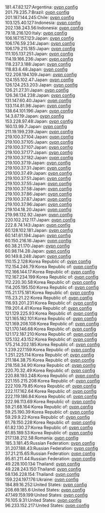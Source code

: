 181.47.82.127:Argentina: [ovpn config](vpn/181_47_82_127.ovpn)  
201.79.235.7:Brazil: [ovpn config](vpn/201_79_235_7.ovpn)  
201.187.144.245:Chile: [ovpn config](vpn/201_187_144_245.ovpn)  
103.125.40.127:Indonesia: [ovpn config](vpn/103_125_40_127.ovpn)  
202.138.243.56:Indonesia: [ovpn config](vpn/202_138_243_56.ovpn)  
79.18.216.120:Italy: [ovpn config](vpn/79_18_216_120.ovpn)  
106.167.157.123:Japan: [ovpn config](vpn/106_167_157_123.ovpn)  
106.176.59.234:Japan: [ovpn config](vpn/106_176_59_234.ovpn)  
106.179.215.185:Japan: [ovpn config](vpn/106_179_215_185.ovpn)  
111.105.137.251:Japan: [ovpn config](vpn/111_105_137_251.ovpn)  
114.19.166.236:Japan: [ovpn config](vpn/114_19_166_236.ovpn)  
118.237.3.188:Japan: [ovpn config](vpn/118_237_3_188.ovpn)  
118.83.6.48:Japan: [ovpn config](vpn/118_83_6_48.ovpn)  
122.208.194.109:Japan: [ovpn config](vpn/122_208_194_109.ovpn)  
124.155.102.47:Japan: [ovpn config](vpn/124_155_102_47.ovpn)  
126.124.253.203:Japan: [ovpn config](vpn/126_124_253_203.ovpn)  
126.21.27.31:Japan: [ovpn config](vpn/126_21_27_31.ovpn)  
126.36.134.238:Japan: [ovpn config](vpn/126_36_134_238.ovpn)  
131.147.60.40:Japan: [ovpn config](vpn/131_147_60_40.ovpn)  
133.114.81.98:Japan: [ovpn config](vpn/133_114_81_98.ovpn)  
138.64.101.196:Japan: [ovpn config](vpn/138_64_101_196.ovpn)  
14.3.87.19:Japan: [ovpn config](vpn/14_3_87_19.ovpn)  
153.228.97.48:Japan: [ovpn config](vpn/153_228_97_48.ovpn)  
160.13.99.7:Japan: [ovpn config](vpn/160_13_99_7.ovpn)  
211.19.199.239:Japan: [ovpn config](vpn/211_19_199_239.ovpn)  
219.100.37.104:Japan: [ovpn config](vpn/219_100_37_104.ovpn)  
219.100.37.105:Japan: [ovpn config](vpn/219_100_37_105.ovpn)  
219.100.37.107:Japan: [ovpn config](vpn/219_100_37_107.ovpn)  
219.100.37.177:Japan: [ovpn config](vpn/219_100_37_177.ovpn)  
219.100.37.182:Japan: [ovpn config](vpn/219_100_37_182.ovpn)  
219.100.37.19:Japan: [ovpn config](vpn/219_100_37_19.ovpn)  
219.100.37.31:Japan: [ovpn config](vpn/219_100_37_31.ovpn)  
219.100.37.49:Japan: [ovpn config](vpn/219_100_37_49.ovpn)  
219.100.37.51:Japan: [ovpn config](vpn/219_100_37_51.ovpn)  
219.100.37.55:Japan: [ovpn config](vpn/219_100_37_55.ovpn)  
219.100.37.58:Japan: [ovpn config](vpn/219_100_37_58.ovpn)  
219.100.37.86:Japan: [ovpn config](vpn/219_100_37_86.ovpn)  
219.100.37.87:Japan: [ovpn config](vpn/219_100_37_87.ovpn)  
219.100.37.96:Japan: [ovpn config](vpn/219_100_37_96.ovpn)  
219.104.18.20:Japan: [ovpn config](vpn/219_104_18_20.ovpn)  
219.98.132.92:Japan: [ovpn config](vpn/219_98_132_92.ovpn)  
220.102.212.117:Japan: [ovpn config](vpn/220_102_212_117.ovpn)  
222.8.74.143:Japan: [ovpn config](vpn/222_8_74_143.ovpn)  
60.128.102.181:Japan: [ovpn config](vpn/60_128_102_181.ovpn)  
60.141.61.194:Japan: [ovpn config](vpn/60_141_61_194.ovpn)  
60.150.216.16:Japan: [ovpn config](vpn/60_150_216_16.ovpn)  
60.38.21.170:Japan: [ovpn config](vpn/60_38_21_170.ovpn)  
60.98.114.28:Japan: [ovpn config](vpn/60_98_114_28.ovpn)  
90.149.8.248:Japan: [ovpn config](vpn/90_149_8_248.ovpn)  
110.15.2.128:Korea Republic of: [ovpn config](vpn/110_15_2_128.ovpn)  
112.154.246.79:Korea Republic of: [ovpn config](vpn/112_154_246_79.ovpn)  
112.166.144.17:Korea Republic of: [ovpn config](vpn/112_166_144_17.ovpn)  
112.167.234.199:Korea Republic of: [ovpn config](vpn/112_167_234_199.ovpn)  
112.220.30.58:Korea Republic of: [ovpn config](vpn/112_220_30_58.ovpn)  
114.205.195.150:Korea Republic of: [ovpn config](vpn/114_205_195_150.ovpn)  
115.21.175.181:Korea Republic of: [ovpn config](vpn/115_21_175_181.ovpn)  
115.23.21.22:Korea Republic of: [ovpn config](vpn/115_23_21_22.ovpn)  
116.93.201.231:Korea Republic of: [ovpn config](vpn/116_93_201_231.ovpn)  
119.201.4.41:Korea Republic of: [ovpn config](vpn/119_201_4_41.ovpn)  
121.129.225.93:Korea Republic of: [ovpn config](vpn/121_129_225_93.ovpn)  
121.165.182.101:Korea Republic of: [ovpn config](vpn/121_165_182_101.ovpn)  
121.169.208.108:Korea Republic of: [ovpn config](vpn/121_169_208_108.ovpn)  
121.170.146.68:Korea Republic of: [ovpn config](vpn/121_170_146_68.ovpn)  
121.172.187.210:Korea Republic of: [ovpn config](vpn/121_172_187_210.ovpn)  
125.132.43.152:Korea Republic of: [ovpn config](vpn/125_132_43_152.ovpn)  
175.214.202.185:Korea Republic of: [ovpn config](vpn/175_214_202_185.ovpn)  
1.239.227.159:Korea Republic of: [ovpn config](vpn/1_239_227_159.ovpn)  
1.251.225.114:Korea Republic of: [ovpn config](vpn/1_251_225_114.ovpn)  
211.184.38.75:Korea Republic of: [ovpn config](vpn/211_184_38_75.ovpn)  
218.158.34.90:Korea Republic of: [ovpn config](vpn/218_158_34_90.ovpn)  
220.70.32.49:Korea Republic of: [ovpn config](vpn/220_70_32_49.ovpn)  
220.88.193.248:Korea Republic of: [ovpn config](vpn/220_88_193_248.ovpn)  
221.155.215.208:Korea Republic of: [ovpn config](vpn/221_155_215_208.ovpn)  
222.109.79.85:Korea Republic of: [ovpn config](vpn/222_109_79_85.ovpn)  
222.117.162.64:Korea Republic of: [ovpn config](vpn/222_117_162_64.ovpn)  
222.119.186.84:Korea Republic of: [ovpn config](vpn/222_119_186_84.ovpn)  
222.98.113.69:Korea Republic of: [ovpn config](vpn/222_98_113_69.ovpn)  
59.21.68.164:Korea Republic of: [ovpn config](vpn/59_21_68_164.ovpn)  
59.25.190.39:Korea Republic of: [ovpn config](vpn/59_25_190_39.ovpn)  
59.29.9.22:Korea Republic of: [ovpn config](vpn/59_29_9_22.ovpn)  
61.78.150.228:Korea Republic of: [ovpn config](vpn/61_78_150_228.ovpn)  
61.82.130.27:Korea Republic of: [ovpn config](vpn/61_82_130_27.ovpn)  
61.85.189.53:Korea Republic of: [ovpn config](vpn/61_85_189_53.ovpn)  
217.138.212.58:Romania: [ovpn config](vpn/217_138_212_58.ovpn)  
185.3.181.45:Russian Federation: [ovpn config](vpn/185_3_181_45.ovpn)  
31.207.188.43:Russian Federation: [ovpn config](vpn/31_207_188_43.ovpn)  
37.21.215.65:Russian Federation: [ovpn config](vpn/37_21_215_65.ovpn)  
95.81.211.44:Russian Federation: [ovpn config](vpn/95_81_211_44.ovpn)  
49.228.100.134:Thailand: [ovpn config](vpn/49_228_100_134.ovpn)  
49.228.243.150:Thailand: [ovpn config](vpn/49_228_243_150.ovpn)  
58.136.228.154:Thailand: [ovpn config](vpn/58_136_228_154.ovpn)  
159.224.197.176:Ukraine: [ovpn config](vpn/159_224_197_176.ovpn)  
184.89.16.252:United States: [ovpn config](vpn/184_89_16_252.ovpn)  
208.69.185.6:United States: [ovpn config](vpn/208_69_185_6.ovpn)  
47.149.159.199:United States: [ovpn config](vpn/47_149_159_199.ovpn)  
76.105.9.31:United States: [ovpn config](vpn/76_105_9_31.ovpn)  
96.233.152.217:United States: [ovpn config](vpn/96_233_152_217.ovpn)  
